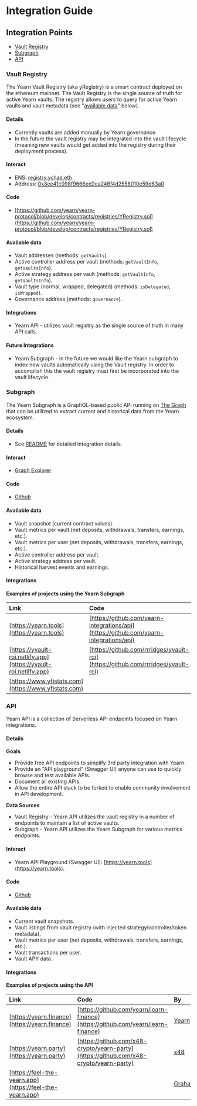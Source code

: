 # Integration Guide

## Integration Points

- [Vault Registry](integration-guide.md#Vault-Registry)
- [Subgraph](integration-guide.md#Subgraph)
- [API](integration-guide.md#API)

### Vault Registry <a id="Vault-Registry"></a>

The Yearn Vault Registry \(aka yRegistry\) is a smart contract deployed on the ethereum mainnet. The Vault Registry is the single source of truth for active Yearn vaults. The registry allows users to query for active Yearn vaults and vault metadata \(see "[available data](integration-guide.md#Vault-Registry-Available-Data)" below\).

#### Details

- Currently vaults are added manually by Yearn governance.
- In the future the vault registry may be integrated into the vault lifecycle \(meaning new vaults would get added into the registry during their deployment process\).

#### Interact

- ENS: [registry.ychad.eth](https://etherscan.io/enslookup-search?search=registry.ychad.eth)
- Address: [0x3ee41c098f9666ed2ea246f4d2558010e59d63a0](https://etherscan.io/address/0x3ee41c098f9666ed2ea246f4d2558010e59d63a0#readContract)

#### Code

- [https://github.com/yearn/yearn-protocol/blob/develop/contracts/registries/YRegistry.sol](https://github.com/yearn/yearn-protocol/blob/develop/contracts/registries/YRegistry.sol)

#### Available data <a id="Vault-Registry-Available-Data"></a>

- Vault addresses \(methods: `getVaults`\).
- Active controller address per vault \(methods: `getVaultInfo`, `getVaultsInfo`\).
- Active strategy address per vault \(methods: `getVaultInfo`, `getVaultsInfo`\).
- Vault type \(normal, wrapped, delegated\) \(methods: `isDelegated`, `isWrapped`\).
- Governance address \(methods: `governance`\).

#### Integrations

- Yearn API - utilizes vault registry as the single source of truth in many API calls.

#### Future Integrations

- Yearn Subgraph - in the future we would like the Yearn subgraph to index new vaults automatically using the Vault registry. In order to accomplish this the vault registry must first be incorporated into the vault lifecycle.

### Subgraph <a id="Subgraph"></a>

The Yearn Subgraph is a GraphQL-based public API running on [The Graph](https://thegraph.com) that can be utilized to extract current and historical data from the Yearn ecosystem.

#### Details

- See [README](https://github.com/juanmardefago/subgraph-y/blob/master/README.md) for detailed integration details.

#### Interact

- [Graph Explorer](https://thegraph.com/explorer/subgraph/iearn-finance/yearn-finance)

#### Code

- [Github](https://github.com/juanmardefago/subgraph-y)

#### Available data

- Vault snapshot \(current contract values\).
- Vault metrics per vault \(net deposits, withdrawals, transfers, earnings, etc.\).
- Vault metrics per user \(net deposits, withdrawals, transfers, earnings, etc.\).
- Active controller address per vault.
- Active strategy address per vault.
- Historical harvest events and earnings.

#### Integrations

**Examples of projects using the Yearn Subgraph**

| Link                                                             | Code                                                                                   | By                                                                                                                       |
| :--------------------------------------------------------------- | :------------------------------------------------------------------------------------- | :----------------------------------------------------------------------------------------------------------------------- |
| [https://yearn.tools](https://yearn.tools)                       | [https://github.com/yearn-integrations/api](https://github.com/yearn-integrations/api) | [x48](https://twitter.com/x48_crypto), [Lucinao](https://twitter.com/lbertenasco), [Graham](https://twitter.com/grahamu) |
| [https://yvault-roi.netlify.app](https://yvault-roi.netlify.app) | [https://github.com/rrridges/yvault-roi](https://github.com/rrridges/yvault-roi)       | [Matt Ridges](https://twitter.com/rrridges)                                                                              |
| [https://www.yfistats.com](https://www.yfistats.com)             |                                                                                        | [Bob_The_Builder](https://twitter.com/Bob_The_Buidler)                                                                   |

### API <a id="API"></a>

Yearn API is a collection of Serverless API endpoints focused on Yearn integrations.

#### Details

**Goals**

- Provide free API endpoints to simplify 3rd party integration with Yearn.
- Provide an "API playground" \(Swagger UI\) anyone can use to quickly browse and test available APIs.
- Document all existing APIs.
- Allow the entire API stack to be forked to enable community involvement in API development.

**Data Sources**

- Vault Registry - Yearn API utilizes the vault registry in a number of endpoints to maintain a list of active vaults.
- Subgraph - Yearn API utilizes the Yearn Subgraph for various metrics endpoints.

#### Interact

- Yearn API Playground \(Swagger UI\): [https://yearn.tools](https://yearn.tools).

#### Code

- [Github](https://github.com/yearn-integrations/api)

#### Available data

- Current vault snapshots.
- Vault listings from vault registry \(with injected strategy/controller/token metadata\).
- Vault metrics per user \(net deposits, withdrawals, transfers, earnings, etc.\).
- Vault transactions per user.
- Vault APY data.

#### Integrations

**Examples of projects using the API**

| Link                                                     | Code                                                                                   | By                                        |
| :------------------------------------------------------- | :------------------------------------------------------------------------------------- | :---------------------------------------- |
| [https://yearn.finance](https://yearn.finance)           | [https://github.com/yearn/iearn-finance](https://github.com/yearn/iearn-finance)       | [Yearn](https://twitter.com/iearnfinance) |
| [https://yearn.party](https://yearn.party)               | [https://github.com/x48-crypto/yearn-party](https://github.com/x48-crypto/yearn-party) | [x48](https://twitter.com/x48_crypto)     |
| [https://feel-the-yearn.app](https://feel-the-yearn.app) |                                                                                        | [Graham](https://twitter.com/grahamu)     |
